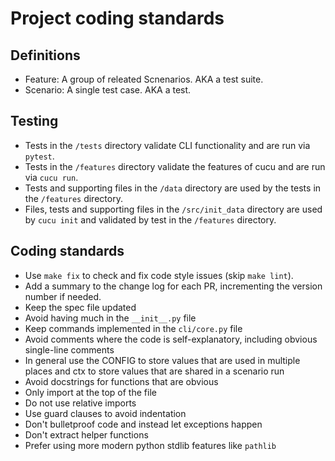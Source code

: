 # Project coding standards

## Definitions
- Feature: A group of releated Scnenarios. AKA a test suite.
- Scenario: A single test case. AKA a test.

## Testing
- Tests in the `/tests` directory validate CLI functionality and are run via `pytest`.
- Tests in the `/features` directory validate the features of cucu and are run via `cucu run`.
- Tests and supporting files in the `/data` directory are used by the tests in the `/features` directory.
- Files, tests and supporting files in the `/src/init_data` directory are used by `cucu init` and validated by test in the `/features` directory.

## Coding standards
- Use `make fix` to check and fix code style issues (skip `make lint`).
- Add a summary to the change log for each PR, incrementing the version number if needed.
- Keep the spec file updated
- Avoid having much in the `__init__.py` file
- Keep commands implemented in the `cli/core.py` file
- Avoid comments where the code is self-explanatory, including obvious single-line comments
- In general use the CONFIG to store values that are used in multiple places and ctx to store values that are shared in a scenario run
- Avoid docstrings for functions that are obvious
- Only import at the top of the file
- Do not use relative imports
- Use guard clauses to avoid indentation
- Don't bulletproof code and instead let exceptions happen
- Don't extract helper functions
- Prefer using more modern python stdlib features like `pathlib`
